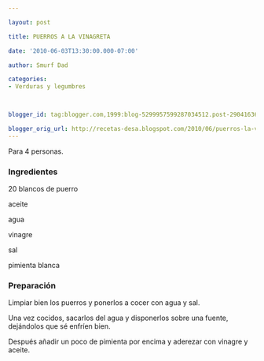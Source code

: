 ```yaml
---

layout: post

title: PUERROS A LA VINAGRETA

date: '2010-06-03T13:30:00.000-07:00'

author: Smurf Dad

categories:
- Verduras y legumbres



blogger_id: tag:blogger.com,1999:blog-5299957599287034512.post-2904163680630422774

blogger_orig_url: http://recetas-desa.blogspot.com/2010/06/puerros-la-vinagreta.html
---
```


Para 4 personas.

<h3>Ingredientes</h3>

20 blancos de puerro

aceite

agua

vinagre

sal

pimienta blanca

<h3>Preparación</h3>

Limpiar bien los puerros y ponerlos a cocer con agua y sal.

Una vez cocidos, sacarlos del agua y disponerlos sobre una fuente, dejándolos que sé enfríen bien.

Después añadir un poco de pimienta por encima y aderezar con vinagre y aceite.